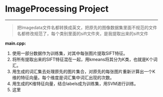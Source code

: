 # ImageProcessing Project

---
> 把Imagedata文件名都转换成英文，把原先的图像数据集里面不规范的文件名都修改规范了，每个类别里面的sift文件夹，是我提取出来的sift文件

**main.cpp:**

1. 使用一部分数据作为训练集，对其中每张图片提取SIFT特征。
2. 将所有提取出来的SIFT特征混在一起，用kmeans将其分为K类，也就是K个词汇。
3. 用生成的词汇集去处理原先的图片集合，对原先的每张图片重新计算出一个K维的特征向量。每个维度是词汇集中词汇出现的次数。
4. 用生成的K维特征向量，结合labels成为训练集，用SVM进行训练。
5. 这里
